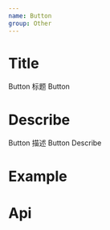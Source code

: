 ```yaml
---
name: Button
group: Other
---
```


# Title

Button 标题
Button

# Describe

Button 描述
Button Describe

# Example

<code src="./__example__/s-001-base.tsx"></code>

# Api
